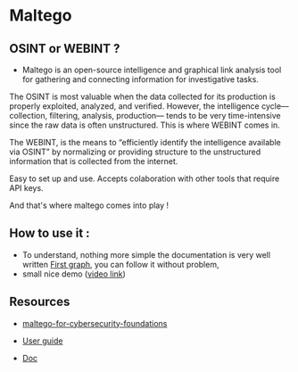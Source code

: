 # Maltego


## OSINT or WEBINT ?

* Maltego is an open-source intelligence and graphical link analysis tool for gathering and connecting information for investigative tasks.

The OSINT is most valuable when the data collected for its production is properly exploited, analyzed, and verified. However, the intelligence cycle—collection, filtering, analysis, production— tends to be very time-intensive since the raw data is often unstructured. This is where WEBINT comes in.

The WEBINT, is the means to “efficiently identify the intelligence available via OSINT” by normalizing or providing structure to the unstructured information that is collected from the internet.

Easy to set up and use. Accepts colaboration with other tools that require API keys.

And that's where maltego comes into play !

## How to use it : 

* To understand, nothing more simple the documentation is very well written [First graph](https://docs.maltego.com/support/solutions/articles/15000008832-your-first-graph), you can follow it without problem, 
* small nice demo ([video link](https://www.youtube.com/watch?v=TYAycw0OpWE))


## Resources

* [maltego-for-cybersecurity-foundations](https://academy.maltego.com/maltego-for-cybersecurity-foundations)

* [User guide](https://docs.maltego.com/support/solutions/articles/15000041468-introduction-to-maltego-standard-transforms?utm_source=maltego-suite&utm_medium=software#overview-0-0)

* [Doc](https://docs.maltego.com/support/home)

